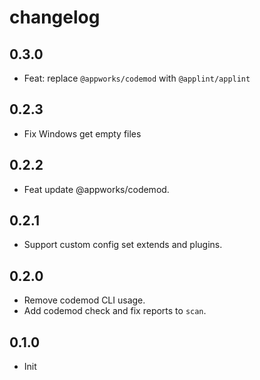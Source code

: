 # changelog

## 0.3.0

- Feat: replace `@appworks/codemod` with `@applint/applint`

## 0.2.3

- Fix Windows get empty files

## 0.2.2

- Feat update @appworks/codemod.

## 0.2.1

- Support custom config set extends and plugins.

## 0.2.0

- Remove codemod CLI usage.
- Add codemod check and fix reports to `scan`.

## 0.1.0

- Init
